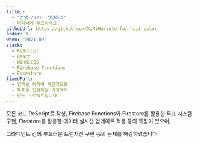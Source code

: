 ```yaml
---
title_: 
  - "선택 2021: 신의하의"
  - 머리색에 투표하세요
githubUrl: https://github.com/XiNiHa/vote-for-hair-color
order: 3
when: "2021.09"
stack:
  - ReScript
  - React
  - WindiCSS
  - Firebase Functions
  - Firestore
fixedPart:
  - 염색을 위하여 개인적으로
  - 투표를 진행하는 과정에서
  - 만든 프로젝트입니다.
---
```


<span class="nw">모든 코드 ReScript로 작성,</span>
<span class="nw">Firebase Functions와 Firestore를</span>
<span class="nw">활용한 투표 시스템 구현,</span>
<span class="nw">Firestore를 활용한</span>
<span class="nw">데이터 실시간 업데이트</span>
<span class="nw">적용 등의 특징이 있으며,</span>

<span class="nw">그라디언트 간의 부드러운</span>
<span class="nw">트랜지션 구현 등의</span>
<span class="nw">문제를 해결하였습니다.</span>

